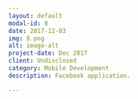 ```yaml
---
layout: default
modal-id: 8
date: 2017-12-03
img: 8.png
alt: image-alt
project-date: Dec 2017
client: Undisclosed
category: Mobile Development
description: Facebook application.

---
```


